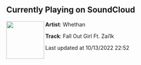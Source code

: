 ## Currently Playing on SoundCloud

[<img align="left" width="100" src="https://i1.sndcdn.com/artworks-LSiiXoMerzlBWDbf-Oo0aig-t500x500.jpg">](https://soundcloud.com/whethan/fall-out-girl-ft-zai1k)

**Artist**: Whethan 

**Track**: Fall Out  Girl Ft. Zai1k

Last updated at 10/13/2022 22:52
